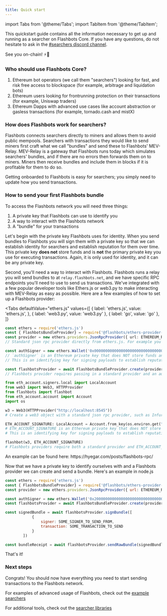 ```yaml
---
title: Quick start
---
```


import Tabs from '@theme/Tabs';
import TabItem from '@theme/TabItem';


This quickstart guide contains all the information necessary to get up and running as a searcher on Flashbots Core. If you have any questions, do not hesitate to ask in the [#searchers discord channel](https://discord.gg/GezzK33W).

See you on-chain! ⚡🤖

### Who should use Flashbots Core?
1. Ethereum bot operators (we call them "searchers") looking for fast, and risk free access to blockspace (for example, arbitrage and liquidation bots)
2. Ethereum users looking for frontrunning protection on their transactions (for example, Uniswap traders)
3. Ethereum Dapps with advanced use cases like account abstraction or gasless transactions (for example, tornado.cash and mistX)

### How does Flashbots work for searchers?
Flashbots connects searchers directly to miners and allows them to avoid public mempools. Searchers with transactions they would like to send miners first craft what we call "bundles" and send these to Flashbots' MEV-Relay. MEV-Relay is a gateway that Flashbots runs today which simulates searchers' bundles, and if there are no errors then forwards them on to miners. Miners then receive bundles and include them in blocks if it is profitable for them to do so.

Getting onboarded to Flashbots is easy for searchers; you simply need to update how you send transactions.

### How to send your first Flashbots bundle
To access the Flashbots network you will need three things:
1. A private key that Flashbots can use to identify you
2. A way to interact with the Flashbots network
3. A "bundle" for your transactions

Let's begin with the private key Flashbots uses for identity. When you send bundles to Flashbots you will sign them with a private key so that we can establish identity for searchers and establish reputation for them over time. This private key **does not** store funds and is **not** the primary private key you use for executing transactions. Again, it is only used for identity, and it can be any private key.

Second, you'll need a way to interact with Flashbots. Flashbots runs a relay you will send bundles to at `relay.flashbots.net`, and we have specific RPC endpoints you'll need to use to send us transactions. We've integrated with a few popular developer tools like Ethers.js or web3.py to make interacting with MEV-Relay as easy as possible. Here are a few examples of how to set up a Flashbots provider:

<Tabs
  defaultValue="ethers.js"
  values={[
    { label: 'ethers.js', value: 'ethers.js', },
    { label: 'web3.py', value: 'web3.py' },
    { label: 'go', value: 'go' },
  ]}
>
<TabItem value="ethers.js">

```ts
const ethers = require('ethers.js')
const { FlashbotsBundleProvider} = require('@flashbots/ethers-provider-bundle')
const provider = new ethers.providers.JsonRpcProvider({ url: ETHEREUM_RPC_URL })
// Standard json rpc provider directly from ethers.js. For example you can use Infura, Alchemy, or your own node.

const authSigner = new ethers.Wallet('0x0000000000000000000000000000000000000000000000000000000000000000')
// `authSigner` is an Ethereum private key that does NOT store funds and is NOT your bot's primary key.
// This is an identifying key for signing payloads to establish reputation and whitelisting

const flashbotsProvider = await FlashbotsBundleProvider.create(provider, authSigner)
// Flashbots provider requires passing in a standard provider and an auth signer
```

</TabItem>
<TabItem value="web3.py">

```python
from eth_account.signers.local import LocalAccount
from web3 import Web3, HTTPProvider
from flashbots import flashbot
from eth_account.account import Account
import os

w3 = Web3(HTTPProvider("http://localhost:8545"))
# Create a web3 object with a standard json rpc provider, such as Infura, Alchemy, or your own node.

ETH_ACCOUNT_SIGNATURE: LocalAccount = Account.from_key(os.environ.get("ETH_SIGNATURE_KEY"))
# ETH_ACCOUNT_SIGNATURE is an Ethereum private key that does NOT store funds and is NOT your bot's primary key.
# This is an identifying key for signing payloads to establish reputation and whitelisting

flashbot(w3, ETH_ACCOUNT_SIGNATURE)
# Flashbots providers require both a standard provider and ETH_ACCOUNT_SIGNATURE (to establish reputation)
```

</TabItem>
<TabItem value="go">
An example can be found here: https://hyegar.com/posts/flashbots-rpc/
</TabItem>
</Tabs>

Now that we have a private key to identify ourselves with and a Flashbots provider we can create and send a bundle. Here's an example in node.js

```js
const ethers = require('ethers.js')
const { FlashbotsBundleProvider} = require('@flashbots/ethers-provider-bundle')
const provider = new ethers.providers.JsonRpcProvider({ url: ETHEREUM_RPC_URL })

const authSigner = new ethers.Wallet('0x2000000000000000000000000000000000000000000000000000000000000000')
const flashbotsProvider = await FlashbotsBundleProvider.create(provider, authSigner)

const signedBundle = await flashbotsProvider.signBundle([
            {
                signer: SOME_SIGNER_TO_SEND_FROM,
                transaction: SOME_TRANSACTION_TO_SEND
            }
        ])

const bundleReceipt = await flashbotsProvider.sendRawBundle(signedBundle, TARGET_BLOCK_NUMBER)
```

That's it!

### Next steps

Congrats! You should now have everything you need to start sending transactions to the Flashbots network.

For examples of advanced usage of Flashbots, check out the [example searchers](/flashbots-core/searchers/example-searchers/simple-arbitrage-bot)

For additional tools, check out the [searcher libraries](/flashbots-core/searchers/searcher-libraries/ethers-js-provider)